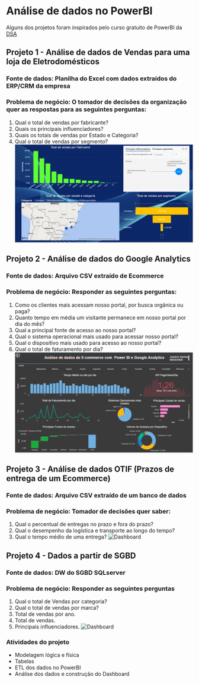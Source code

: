 # Análise de dados no PowerBI
Alguns dos projetos foram inspirados pelo curso gratuito de PowerBI da
[DSA](https://www.datascienceacademy.com.br/pages/cursos-gratuitos-1)

## Projeto 1 - Análise de dados de Vendas para uma loja de Eletrodomésticos
### Fonte de dados: Planilha do Excel com dados extraídos do ERP/CRM da empresa
### Problema de negócio: O tomador de decisões da organização quer as respostas para as seguintes perguntas:
1. Qual o total de vendas por fabricante?
2. Quais os principais influenciadores?
3. Quais os totais de vendas por Estado e Categoria?
4. Qual o total de vendas por segmento?
![Dashboard](https://github.com/joselinosantosti/analisedados-powerbi/blob/master/Projeto1-Vendas/01.DashboardVendas.png)

## Projeto 2 - Análise de dados do Google Analytics
### Fonte de dados: Arquivo CSV extraído de Ecommerce
### Problema de negócio: Responder as seguintes perguntas:
1. Como os clientes mais acessam nosso portal, por busca orgânica ou paga?
2. Quanto tempo em média um visitante permanece em nosso portal por dia do mês?
3. Qual a principal fonte de acesso ao nosso portal?
4. Qual o sistema operacional mais usado para acessar nosso portal?
5. Qual o dispositivo mais usado para acesso ao nosso portal?
6. Qual o total de faturamento por dia?
![Dashboard](https://github.com/joselinosantosti/analisedados-powerbi/blob/master/Projeto2-Analytics/02.Dashboard.png)

## Projeto 3 - Análise de dados OTIF (Prazos de entrega de um Ecommerce)
### Fonte de dados: Arquivo CSV extraído de um banco de dados
### Problema de negócio: Tomador de decisões quer saber:
1. Qual o percentual de entregas no prazo e fora do prazo?
2. Qual o desempenho da logística e transporte ao longo do tempo?
3. Qual o tempo médio de uma entrega?
![Dashboard](https://github.com/joselinosantosti/analisedados-powerbi/blob/master/Projeto3-OTIF/03.Dashboard.png)

## Projeto 4 - Dados a partir de SGBD
### Fonte de dados: DW do SGBD SQLserver
### Problema de negócio: Responder as seguintes perguntas
1. Qual o total de Vendas por categoria?
2. Qual o total de vendas por marca?
3. Total de vendas por ano.
4. Total de vendas.
5. Principais influenciadores.
![Dashboard](https://github.com/joselinosantosti/analisedados-powerbi/blob/master/Projeto4-OTIF/04.Dashboard.png)

### Atividades do projeto
* Modelagem lógica e física<br>
* Tabelas<br>
* ETL dos dados no PowerBI<br>
* Análise dos dados e construção do Dashboard<br>
